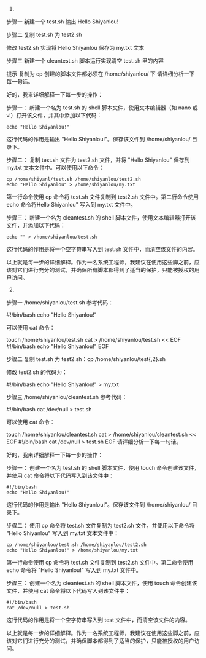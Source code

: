 1.
步骤一
新建一个 test.sh 输出 Hello Shiyanlou!

步骤二
复制 test.sh 为 test2.sh

修改 test2.sh 实现将 Hello Shiyanlou 保存为 my.txt 文本

步骤三
新建一个 cleantest.sh 脚本运行实现清空 test.sh 里的内容

提示
复制为 cp
创建的脚本文件都必须在 /home/shiyanlou/ 下
请详细分析一下每一句话。


好的，我来详细解释一下每一步的操作：

步骤一：
新建一个名为 test.sh 的 shell 脚本文件，使用文本编辑器（如 nano 或 vi）打开该文件，并其中添加以下代码：

```
echo "Hello Shiyanlou!"
```

这行代码的作用是输出 "Hello Shiyanlou!"。保存该文件到 /home/shiyanlou/ 目录下。

步骤二：
复制 test.sh 文件为 test2.sh 文件，并将 "Hello Shiyanlou" 保存到 my.txt 文本文件中。可以使用以下命令：

```
cp /home/shiyanl/test.sh /home/shiyanlou/test2.sh
echo "Hello Shiyanlou" > /home/shiyanlou/my.txt
```

第一行命令使用 cp 命令将 test.sh 文件复制到 test2.sh 文件中。第二行命令使用 echo 命令将Hello Shiyanlou" 写入到 my.txt 文件中。

步骤三：
新建一个名为 cleantest.sh 的 shell 脚本文件，使用文本编辑器打开该文件，并添加以下代码：

```
echo "" > /home/shiyanlou/test.sh
```

这行代码的作用是将一个空字符串写入到 test.sh 文件中，而清空该文件的内容。

以上就是每一步的详细解释。作为一名系统工程师，我建议在使用这些脚之前，应该对它们进行充分的测试，并确保所有脚本都得到了适当的保护，只能被授权的用户访问。






2.
步骤一
/home/shiyanlou/test.sh 参考代码：

#!/bin/bash
echo "Hello Shiyanlou!"

可以使用 cat 命令：

touch /home/shiyanlou/test.sh
cat > /home/shiyanlou/test.sh << EOF
#!/bin/bash
echo "Hello Shiyanlou!"
EOF

步骤二
复制 test.sh 为 test2.sh：cp /home/shiyanlou/test{,2}.sh

修改 test2.sh 的代码为：

#!/bin/bash
echo "Hello Shiyanlou!" > my.txt

步骤三
/home/shiyanlou/cleantest.sh 参考代码：

#!/bin/bash
cat /dev/null > test.sh

可以使用 cat 命令：

touch /home/shiyanlou/cleantest.sh
cat > /home/shiyanlou/cleantest.sh << EOF
#!/bin/bash
cat /dev/null > test.sh
EOF
请详细分析一下每一句话。


好的，我来详细解释一下每一步的操作：

步骤一：
创建一个名为 test.sh 的 shell 脚本文件，使用 touch 命令创建该文件，并使用 cat 命令将以下代码写入到该文件中：

```
#!/bin/bash
echo "Hello Shiyanlou!"
```

这行代码的作用是输出 "Hello Shiyanlou!"。保存该文件到 /home/shiyanlou/ 目录下。

步骤二：
使用 cp 命令将 test.sh 文件复制为 test2.sh 文件，并使用以下命令将 "Hello Shiyanlou" 写入到 my.txt 文本文件中：

```
cp /home/shiyanlou/test.sh /home/shiyanlou/test2.sh
echo "Hello Shiyanlou!" > /home/shiyanlou/my.txt
```

第一行命令使用 cp 命令将 test.sh 文件复制到 test2.sh 文件中。第二命令使用 echo 命令将 "Hello Shiyanlou!" 写入到 my.txt 文件中。

步骤三：
创建一个名为 cleantest.sh 的 shell 脚本文件，使用 touch 命令创建该文件，并使用 cat 命令将以下代码写入到该文件中：

```
#!/bin/bash
cat /dev/null > test.sh
```

这行代码的作用是将一个空字符串写入到 test 文件中，而清空该文件的内容。

以上就是每一步的详细解释。作为一名系统工程师，我建议在使用这些脚之前，应该对它们进行充分的测试，并确保脚本都得到了适当的保护，只能被授权的用户访问。
